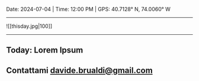 Date: 2024-07-04 | Time: 12:00 PM | GPS: 40.7128° N, 74.0060° W

---

![[thisday.jpg|100]]

---
Today:
Lorem Ipsum 
---
Contattami 
 [davide.brualdi@gmail.com](mailto:davide.brualdi@gmail.com)
 ---